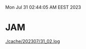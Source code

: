 Mon Jul 31 02:44:05 AM EEST 2023
# JAM
<a href='./cache/202307/31_02.log'>./cache/202307/31_02.log</a>
